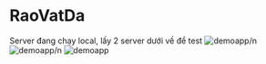 # RaoVatDa
Server đang chạy local, lấy 2 server dưới về để test
![demoapp](https://1drv.ms/u/s!ArAaTDfrPYUtgg_GYcnQ0vpEoSqO)/n
![demoapp](https://1drv.ms/u/s!ArAaTDfrPYUtghCbl4hkLiaxpCus)/n
![demoapp](https://1drv.ms/u/s!ArAaTDfrPYUtgg6rTOj3UUB5gRla)
